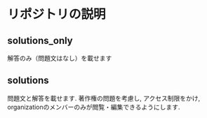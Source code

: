 # リポジトリの説明
## solutions_only
解答のみ（問題文はなし）を載せます
## solutions
問題文と解答を載せます.
著作権の問題を考慮し, アクセス制限をかけ, organizationのメンバーのみが閲覧・編集できるようにします.
